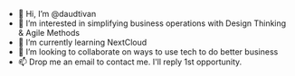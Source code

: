 - 👋 Hi, I’m @daudtivan
- 👀 I’m interested in simplifying business operations with Design Thinking & Agile Methods
- 🌱 I’m currently learning NextCloud
- 💞️ I’m looking to collaborate on ways to use tech to do better business
- 📫 Drop me an email to contact me. I'll reply 1st opportunity.

<!---
daudtivan/daudtivan is a ✨ special ✨ repository because its `README.md` (this file) appears on your GitHub profile.
You can click the Preview link to take a look at your changes.
--->
